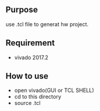 Purpose  
-----------------------------------  
use .tcl file to generat hw project.
  
    
Requirement  
-----------------------------------  
* vivado 2017.2
  
    
How to use  
-----------------------------------
* open vivado(GUI or TCL SHELL)
* cd to this directory
* source .tcl
